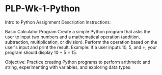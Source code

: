 # PLP-Wk-1-Python 

Intro to Python 
Assignment 
Description Instructions: 

Basic Calculator Program Create a simple Python program that asks the user to input two numbers 
and a mathematical operation (addition, subtraction, multiplication, or division).
Perform the operation based on the user's input and print the result. 
Example: If a user inputs 10, 5, and +, your program should display 10 + 5 = 15. 


Objective: 
Practice creating Python programs to perform arithmetic and string, experimenting with variables, and exploring data types.
